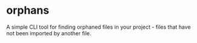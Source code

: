# orphans

A simple CLI tool for finding orphaned files in your project - files that have not been imported by another file.
